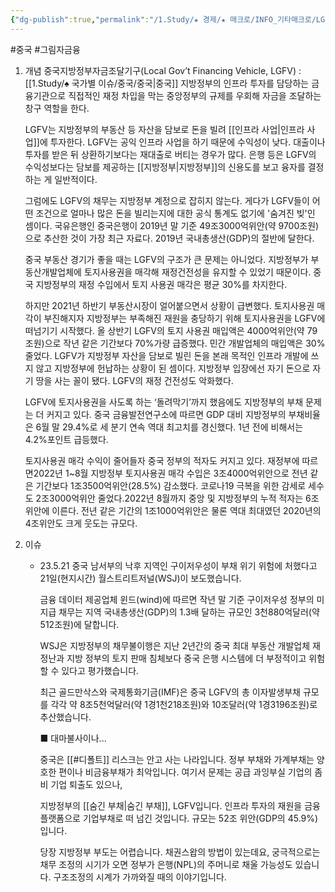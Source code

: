 ```yaml
---
{"dg-publish":true,"permalink":"/1.Study/★ 경제/★ 매크로/INFO_기타매크로/LGFV/","created":"2023-05-24T13:54:12.760+09:00","updated":"2025-06-03T20:07:19.578+09:00"}
---
```


#중국 #그림자금융



1. 개념
	중국지방정부자금조달기구(Local Gov’t Financing Vehicle, LGFV) : [[1.Study/♠ 국가별 이슈/중국/중국\|중국]] 지방정부의 인프라 투자를 담당하는 금융기관으로 직접적인 재정 차입을 막는 중앙정부의 규제를 우회해 자금을 조달하는 창구 역할을 한다.  
	
	LGFV는 지방정부의 부동산 등 자산을 담보로 돈을 빌려 [[인프라 사업\|인프라 사업]]에 투자한다. LGFV는 공익 인프라 사업을 하기 때문에 수익성이 낮다. 대출이나 투자를 받은 뒤 상환하기보다는 재대출로 버티는 경우가 많다. 은행 등은 LGFV의 수익성보다는 담보를 제공하는 [[지방정부\|지방정부]]의 신용도를 보고 융자를 결정하는 게 일반적이다.  
	  
	그럼에도 LGFV의 채무는 지방정부 계정으로 잡히지 않는다. 게다가 LGFV들이 어떤 조건으로 얼마나 많은 돈을 빌리는지에 대한 공식 통계도 없기에 '숨겨진 빚'인 셈이다. 국유은행인 중국은행이 2019년 말 기준 49조3000억위안(약 9700조원)으로 추산한 것이 가장 최근 자료다. 2019년 국내총생산(GDP)의 절반에 달한다.  
	  
	중국 부동산 경기가 좋을 때는 LGFV의 구조가 큰 문제는 아니었다. 지방정부가 부동산개발업체에 토지사용권을 매각해 재정건전성을 유지할 수 있었기 때문이다. 중국 지방정부의 재정 수입에서 토지 사용권 매각은 평균 30%를 차지한다.  
	  
	하지만 2021년 하반기 부동산시장이 얼어붙으면서 상황이 급변했다. 토지사용권 매각이 부진해지자 지방정부는 부족해진 재원을 충당하기 위해 토지사용권을 LGFV에 떠넘기기 시작했다. 올 상반기 LGFV의 토지 사용권 매입액은 4000억위안(약 79조원)으로 작년 같은 기간보다 70%가량 급증했다. 민간 개발업체의 매입액은 30% 줄었다. LGFV가 지방정부 자산을 담보로 빌린 돈을 본래 목적인 인프라 개발에 쓰지 않고 지방정부에 헌납하는 상황이 된 셈이다. 지방정부 입장에선 자기 돈으로 자기 땅을 사는 꼴이 됐다. LGFV의 재정 건전성도 악화했다.  
	  
	LGFV에 토지사용권을 사도록 하는 ‘돌려막기’까지 했음에도 지방정부의 부채 문제는 더 커지고 있다. 중국 금융발전연구소에 따르면 GDP 대비 지방정부의 부채비율은 6월 말 29.4%로 세 분기 연속 역대 최고치를 경신했다. 1년 전에 비해서는 4.2%포인트 급등했다.  
	  
	토지사용권 매각 수익이 줄어들자 중국 정부의 적자도 커지고 있다. 재정부에 따르면2022년 1~8월 지방정부 토지사용권 매각 수입은 3조4000억위안으로 전년 같은 기간보다 1조3500억위안(28.5%) 감소했다. 코로나19 극복을 위한 감세로 세수도 2조3000억위안 줄었다.2022년 8월까지 중앙 및 지방정부의 누적 적자는 6조위안에 이른다. 전년 같은 기간의 1조1000억위안은 물론 역대 최대였던 2020년의 4조위안도 크게 웃도는 규모다.


1. 이슈
	- 23.5.21
		중국 남서부의 낙후 지역인 구이저우성이 부채 위기 위험에 처했다고 21일(현지시간) 월스트리트저널(WSJ)이 보도했습니다.
		
		금융 데이터 제공업체 윈드(wind)에 따르면 작년 말 기준 구이저우성 정부의 미지급 채무는 지역 국내총생산(GDP)의 1.3배 달하는 규모인 3천880억달러(약 512조원)에 달합니다.
	
		WSJ은 지방정부의 채무불이행은 지난 2년간의 중국 최대 부동산 개발업체 재정난과 지방 정부의 토지 판매 침체보다 중국 은행 시스템에 더 부정적이고 위험할 수 있다고 평가했습니다.
		
		최근 골드만삭스와 국제통화기금(IMF)은 중국 LGFV의 총 이자발생부채 규모를 각각 약 8조5천억달러(약 1경1천218조원)와 10조달러(약 1경3196조원)로 추산했습니다.
		
		■ 대마불사이나...
		
		중국은 [[#디폴트]] 리스크는 안고 사는 나라입니다. 정부 부채와 가계부채는 양호한 편이나 비금융부채가 최악입니다. 여기서 문제는 공급 과잉부실 기업의 좀비 기업 퇴출도 있으나,
		
		지방정부의 [[숨긴 부채\|숨긴 부채]], LGFV입니다. 인프라 투자의 재원을 금융 플랫폼으로 기업부채로 떠 넘긴 것입니다. 규모는 52조 위안(GDP의 45.9%)입니다.
		
		당장 지방정부 부도는 어렵습니다. 채권스왑의 방법이 있는데요, 궁극적으로는 채무 조정의 시기가 오면 정부가 은행(NPL)의 주머니로 채울 가능성도 있습니다. 구조조정의 시계가 가까와질 때의 이야기입니다.
